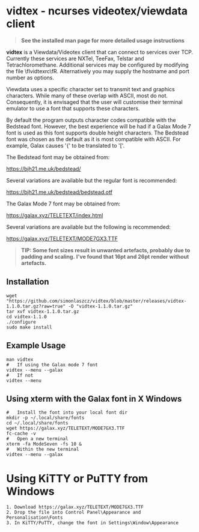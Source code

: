 # vidtex - ncurses videotex/viewdata client

> **See the installed man page for more detailed usage instructions**

**vidtex** is a Viewdata/Videotex client that can connect to services over TCP. Currently these services are NXTel, TeeFax, Telstar and Tetrachloromethane. Additional services may be configured by modifying the file \fIvidtexrc\fR. Alternatively you may supply the hostname and port number as options.


Viewdata uses a specific character set to transmit text and graphics characters. While many of these overlap with ASCII, most do not. Consequently, it is envisaged that the user will customise their terminal emulator to use a font that supports these characters.


By default the program outputs character codes compatible with the Bedstead font. However, the best experience will be had if a Galax Mode 7 font is used as this font supports double height characters. The Bedstead font was chosen as the default as it is most compatible with ASCII. For example, Galax causes '{' to be translated to '['.


The Bedstead font may be obtained from:


<https://bjh21.me.uk/bedstead/>


Several variations are available but the regular font is recommended:


<https://bjh21.me.uk/bedstead/bedstead.otf>


The Galax Mode 7 font may be obtained from:


<https://galax.xyz/TELETEXT/index.html>


Several variations are available but the following is recommended:


<https://galax.xyz/TELETEXT/MODE7GX3.TTF>


> **TIP: Some font sizes result in unwanted artefacts, probably due to padding and scaling.**
> **I've found that 16pt and 26pt render without artefacts.**


## Installation
    wget "https://github.com/simonlaszcz/vidtex/blob/master/releases/vidtex-1.1.0.tar.gz?raw=true" -O "vidtex-1.1.0.tar.gz"
    tar xvf vidtex-1.1.0.tar.gz
    cd vidtex-1.1.0
    ./configure
    sudo make install

## Example Usage
    man vidtex
    #   If using the Galax mode 7 font
    vidtex --menu --galax
    #   If not
    vidtex --menu

##  Using xterm with the Galax font in X Windows
    #   Install the font into your local font dir
    mkdir -p ~/.local/share/fonts
    cd ~/.local/share/fonts
    wget https://galax.xyz/TELETEXT/MODE7GX3.TTF
    fc-cache -v
    #   Open a new terminal
    xterm -fa ModeSeven -fs 10 &
    #   Within the new terminal
    vidtex --menu --galax

#   Using KiTTY or PuTTY from Windows
    1. Download https://galax.xyz/TELETEXT/MODE7GX3.TTF
    2. Drop the file into Control Panel\Appearance and Personalisation\Fonts
    3. In KiTTY/PuTTY, change the font in Settings\Window\Appearance
